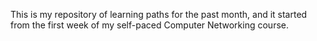 This is my repository of learning paths for the past month, and it started from the first week of my self-paced Computer Networking course.
